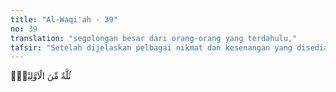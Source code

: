 ```yaml
---
title: "Al-Waqi'ah - 39"
no: 39
translation: "segolongan besar dari orang-orang yang terdahulu,"
tafsir: "Setelah dijelaskan pelbagai nikmat dan kesenangan yang disediakan bagi penghuni surga, kenikmatan dan kesenangan yang belum pernah dilihat oleh mata, belum pernah didengar oleh telinga siapa pun dan bahkan belum pernah diduga, dan dilamunkan oleh khayalan dan hati siapa pun. Dijelaskan bahwa nikmat dan kesenangan tersebut disediakan untuk golongan kanan yang sebahagian besar terdiri dari umat-umat pengikut nabi dan rasul terdahulu, dan sebahagian besar lagi terdiri dari pengikut-pengikut Nabi Muhammad saw."
---
```


ثُلَّةٌ مِّنَ الْاَوَّلِيْنَۙ  
